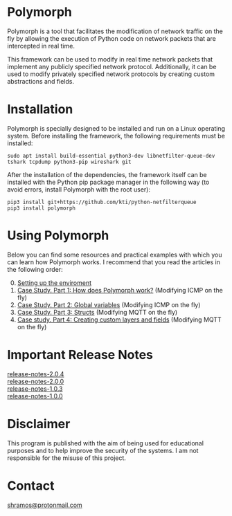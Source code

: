# Polymorph

Polymorph is a tool that facilitates the modification of network traffic on the fly by allowing the execution of Python code on network packets that are intercepted in real time.

This framework can be used to modify in real time network packets that implement any publicly specified network protocol. Additionally, it can be used to modify privately specified network protocols by creating custom abstractions and fields.

# Installation

Polymorph is specially designed to be installed and run on a Linux operating system. Before installing the framework, the following requirements must be installed:
```
sudo apt install build-essential python3-dev libnetfilter-queue-dev tshark tcpdump python3-pip wireshark git
```
After the installation of the dependencies, the framework itself can be installed with the Python pip package manager in the following way (to avoid errors, install Polymorph with the root user):
```
pip3 install git+https://github.com/kti/python-netfilterqueue
pip3 install polymorph
```

# Using Polymorph

Below you can find some resources and practical examples with which you can learn how Polymorph works. I recommend that you read the articles in the following order:  

0. [Setting up the enviroment](https://github.com/shramos/polymorph/wiki/Setting-up-the-enviroment)
1. [Case Study. Part 1: How does Polymorph work?](https://github.com/shramos/polymorph/wiki/Case-Study.-Part-1:-How-does-Polymorph-work%3F) (Modifying ICMP on the fly)
2. [Case Study. Part 2: Global variables](https://github.com/shramos/polymorph/wiki/Case-Study.-Part-2:-Global-variables) (Modifying ICMP on the fly)
3. [Case Study. Part 3: Structs](https://github.com/shramos/polymorph/wiki/Case-Study.-Part-3:-Structs) (Modifying MQTT on the fly)
4. [Case study. Part 4: Creating custom layers and fields](https://github.com/shramos/polymorph/wiki/Case-study.-Part-4:-Creating-custom-layers-and-fields) (Modifying MQTT on the fly)

# Important Release Notes 
[release-notes-2.0.4](https://github.com/shramos/polymorph/releases/tag/v2.0.4)  
[release-notes-2.0.0](https://github.com/shramos/polymorph/blob/master/docs/release-notes/release-notes-2.0.0.md)  
[release-notes-1.0.3](https://github.com/shramos/polymorph/blob/master/docs/release-notes/release-notes-1.0.3.md)  
[release-notes-1.0.0](https://github.com/shramos/polymorph/blob/master/docs/release-notes/release-notes-1.0.0.md)

# Disclaimer
This program is published with the aim of being used for educational purposes and to help improve the security of the systems. I am not responsible for the misuse of this project.

# Contact

[shramos@protonmail.com](mailto:shramos@protonmail.com)
